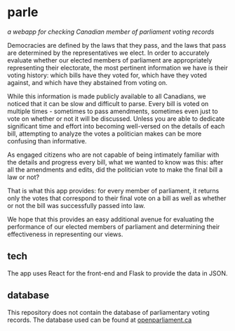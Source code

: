 # parle
*a webapp for checking Canadian member of parliament voting records*

Democracies are defined by the laws that they pass, and the laws that pass are determined by the representatives we elect. In order to accurately evaluate whether our elected members of parliament are appropriately representing their electorate, the most pertinent information we have is their voting history: which bills have they voted for, which have they voted against, and which have they abstained from voting on.

While this information is made publicly available to all Canadians, we noticed that it can be slow and difficult to parse. Every bill is voted on multiple times - sometimes to pass amendments, sometimes even just to vote on whether or not it will be discussed. Unless you are able to dedicate significant time and effort into becoming well-versed on the details of each bill, attempting to analyze the votes a politician makes can be more confusing than informative.

As engaged citizens who are not capable of being intimately familiar with the details and progress every bill, what we wanted to know was this: after all the amendments and edits, did the politician vote to make the final bill a law or not?

That is what this app provides: for every member of parliament, it returns only the votes that correspond to their final vote on a bill as well as whether or not the bill was successfully passed into law.

We hope that this provides an easy additional avenue for evaluating the performance of our elected members of parliament and determining their effectiveness in representing our views.

## tech

The app uses React for the front-end and Flask to provide the data in JSON.

## database

This repository does not contain the database of parliamentary voting records. The database used can be found at [openparliament.ca](wwww.openparliament.ca/data-download/)
